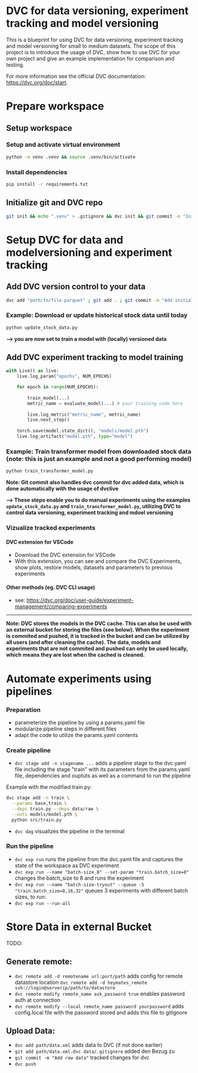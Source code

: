 # DVC for data versioning, experiment tracking and model versioning
This is a blueprint for using DVC for data versioning, experiment tracking and model versioning for small to medium datasets. The scope of this project is to introduce the usage of DVC, show how to use DVC for your own project and give an example implementation for comparison and testing. 

For more information see the official DVC documentation: https://dvc.org/doc/start.

# Prepare workspace
## Setup workspace
### Setup and activate virtual environment
```bash
python -m venv .venv && source .venv/bin/activate
```
### Install dependencies
```bash
pip install -r requirements.txt
```

## Initialize git and DVC repo
```bash
git init && echo ".venv" > .gitignore && dvc init && git commit -m "Initialize git and DVC
```

# Setup DVC for data and modelversioning and experiment tracking
## Add DVC version control to your data
```bash
dvc add "path/to/file.parquet" ; git add . ; git commit -m "Add initial dataset to DVC" # Add your datapath here
```

### Example: Download or update historical stock data until today
```bash
python update_stock_data.py
```

**--> you are now set to train a model with (locally) versioned data**

## Add DVC experiment tracking to model training
```python
with Live() as live:
    live.log_param("epochs", NUM_EPOCHS)

    for epoch in range(NUM_EPOCHS):
        
        train_model(...)
        metric_name = evaluate_model(...) # your training code here
        
        live.log_metric("metric_name", metric_name)
        live.next_step()
    
    torch.save(model.state_dict(), "models/model.pth")
    live.log_artifact("model.pth", type="model")
```
### Example: Train transformer model from downloaded stock data (note: this is just an example and not a good performing model)
```bash
python train_transformer_model.py
```
**Note: Git commit also handles dvc commit for dvc added data, which is done automatically with the usage of dvclive**

**--> These steps enable you to do manual experiments using the examples `update_stock_data.py` and `train_transformer_model.py`, utilizing DVC to control data versioning, experiment tracking and mdoel versioning**

### Vizualize tracked experiments
#### DVC extension for VSCode
- Download the DVC extension for VSCode
- With this extension, you can see and compare the DVC Experiments, show plots, restore models, datasets and parameters to previous experiments
#### Other methods (eg. DVC CLI usage)
- see: https://dvc.org/doc/user-guide/experiment-management/comparing-experiments
 
---

**Note: DVC stores the models in the DVC cache. This can also be used with an external bucket for storing the files (see below). When the experiment is commited and pushed, it is tracked in the bucket and can be utilized by all users (and after cleaning the cache). The data, models and experiments that are not commited and pushed can only be used locally, which means they are lost when the cached is cleaned.**

# Automate experiments using pipelines 
### Preparation 
- parameterize the pipeline by using a params.yaml file
- modularize pipeline steps in different files 
- adapt the code to utilize the params.yaml contents

### Create pipeline
- `dvc stage add -n stagename ...` adds a pipeline stage to the dvc.yaml file including the stage "train" with its parameters from the params.yaml file, dependencies and ouptuts as well as a command to run the pipeline

Example with the modified train.py:

```bash
dvc stage add -n train \
  --params base,train \
  --deps train.py --deps data/raw \
  --outs models/model.pth \
  python src/train.py
```
- `dvc dag` visualizes the pipeline in the terminal

### Run the pipeline
- `dvc exp run` runs the pipeline from the dvc.yaml file and captures the state of the workspace as DVC experiment 
- `dvc exp run --name "batch-size_8" --set-param "train.batch_size=8"` changes the batch_size to 8 and runs the experiment
- `dvc exp run --name "batch-size-tryout" --queue -S "train.batch_size=8,16,32"` queues 3 experiments with different batch sizes, to run: 
- `dvc exp run --run-all`

# Store Data in external Bucket 
TODO: 
## Generate  remote:
- ```dvc remote add -d remotename url:port/path``` adds config for remote datastore location ```dvc remote add -d heymates_remote ssh://login@serverip/path/to/datastore```
- ```dvc remote modify remote_name ask_password true``` enables password auth at connection
- `dvc remote modify --local remote_name password yourpassword` adds config.local file with the password stored and adds this file to gitignore

## Upload Data:
- ```dvc add path/data.xml``` adds data to DVC (if not done earlier)
- ```git add path/data.xml.dvc data/.gitignore``` added den Bezug zu 
- ```git commit -m "Add raw data"``` tracked changes for dvc
- ```dvc push``` 
